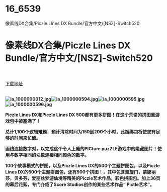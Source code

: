# 16_6539
像素线DX合集/Piczle Lines DX Bundle/官方中文/[NSZ]-Switch520
# 像素线DX合集/Piczle Lines DX Bundle/官方中文/[NSZ]-Switch520
 <br/></br>
[下载地址](https://www.switch520.cc/article/6539 "下载地址")
<br/></br>

<p><span><strong><img src="https://ddcdn.jd.com/ddimg/jfs/t1/121460/18/14189/89516/5f78fd98E987f7f25/3a9eb3e18bf88eab.jpg" alt="ia_1000000012.jpg" title="ia_1000000012.jpg"><img src="https://ddcdn.jd.com/ddimg/jfs/t1/131069/35/11579/54558/5f78fd99E587f5747/fc2de244f2f07b81.jpg" alt="ia_1000000594.jpg" title="ia_1000000594.jpg"><img src="https://ddcdn.jd.com/ddimg/jfs/t1/136504/28/11540/50148/5f78fd99E0f5a9d9e/85431ef795c81130.jpg" alt="ia_1000000595.jpg" title="ia_1000000595.jpg"><img src="https://ddcdn.jd.com/ddimg/jfs/t1/119915/9/13898/52387/5f78fd9aE8b1429a2/d28d58c72e9617e3.jpg" alt="ia_1000000596.jpg" title="ia_1000000596.jpg"> <br></strong></span></p>
<p></p>
<p><span><strong>Piczle Lines DX和Piczle Lines DX 500都有更多拼图！在这个荒谬的拼图重游戏包中被塞满了！</strong></span></p>
<p><span><strong>总计1,100个逻辑难题，预计清除时间为150到200个小时，此捆绑包将使您有足够的时间来忙碌。</strong></span></p>
<p><span><strong>画线连接数字对，以完成这个令人上瘾的PICture puzZLE游戏中的隐藏图片！使用与数字相同的块数连接相同颜色的数字。</strong></span></p>
<p></p>
<p><span><strong>100个故事模式的拼图，以及Piczle Lines DX的500个主题拼图包，以及Piczle Lines DX的500个主题拼图包，还有500个拼图！，其中包含凯旋门，蒙娜丽莎，贝多芬，爱丽丝梦游仙境等精美的Piczle艺术作品，彩色拼图包。加上36页的幕后花絮，专门介绍了Score Studios创作的某些艺术作品“ Pictle艺术”。</strong></span></p>
<p></p>
